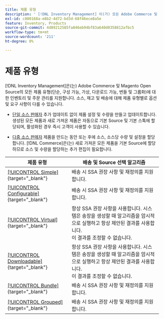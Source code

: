 ```yaml
---
title: 제품 유형
description: ' [!DNL Inventory Management] 이(가) 모든 Adobe Commerce 및 Magento Open Source 제품 유형에 대한 인벤토리 및 주문 관리를 지원하는 방법에 대해 알아봅니다.'
exl-id: c800168a-e8b2-4d72-bd3d-68f46ece8a5e
feature: Inventory, Products
source-git-commit: 4d89212585fa846eb94bf83a640d0358812afbc5
workflow-type: tm+mt
source-wordcount: '211'
ht-degree: 0%

---
```


# 제품 유형

[!DNL Inventory Management]은(는) Adobe Commerce 및 Magento Open Source의 모든 제품 유형(단순, 구성 가능, 가상, 다운로드 가능, 번들 및 그룹화)에 대한 인벤토리 및 주문 관리를 지원합니다. 소스, 재고 및 배송에 대해 제품 유형별로 옵션 및 요구 사항이 다를 수 있습니다.

- [단일 소스 판매자](merchant-sourcing.md#single-source-merchants) 추가 업데이트 없이 제품 설정 및 수량을 만들고 업데이트합니다. 생성된 모든 제품과 새로 가져온 제품은 자동으로 기본 Source 및 기본 스톡에 할당되며, 활성화된 경우 즉시 고객이 사용할 수 있습니다.

- [다중 소스 판매자](merchant-sourcing.md#multi-source-merchants) 제품을 만드는 동안 또는 후에 소스, 소스당 수량 및 설정을 할당합니다. [!DNL Commerce]은(는) 새로 가져온 모든 제품을 기본 Source에 할당하므로 소스 및 수량을 할당하는 추가 편집이 필요합니다.

| 제품 유형 | 배송 및 Source 선택 알고리즘 |
|--|--|
| [[!UICONTROL Simple]](../catalog/product-create-simple.md){target="_blank"} | 배송 시 SSA 권장 사항 및 재정의를 지원합니다. |
| [[!UICONTROL Configurable]](../catalog/product-create-configurable.md){target="_blank"} | 배송 시 SSA 권장 사항 및 재정의를 지원합니다. |
| [[!UICONTROL Virtual]](../catalog/product-create-virtual.md){target="_blank"} | 항상 SSA 권장 사항을 사용합니다. 시스템은 송장을 생성할 때 알고리즘을 암시적으로 실행하고 항상 제안된 결과를 사용합니다.<br/>이 결과를 조정할 수 없습니다. |
| [[!UICONTROL Downloadable]](../catalog/product-create-downloadable.md){target="_blank"} | 항상 SSA 권장 사항을 사용합니다. 시스템은 송장을 생성할 때 알고리즘을 암시적으로 실행하고 항상 제안된 결과를 사용합니다. <br/>이 결과를 조정할 수 없습니다. |
| [[!UICONTROL Bundle]](../catalog/product-create-bundle.md){target="_blank"} | 배송 시 SSA 권장 사항 및 재정의를 지원합니다. |
| [[!UICONTROL Grouped]](../catalog/product-create-grouped.md){target="_blank"} | 배송 시 SSA 권장 사항 및 재정의를 지원합니다. |
